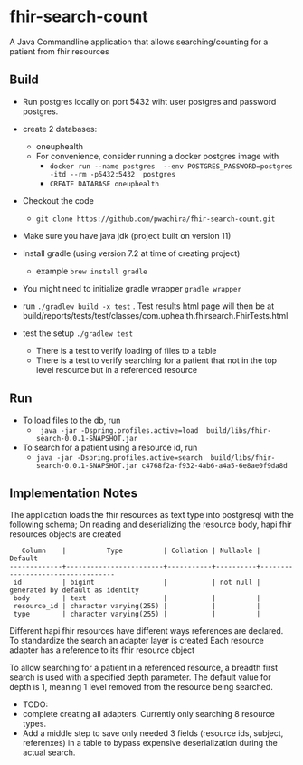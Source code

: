 # fhir-search-count
A Java Commandline application that allows searching/counting for a patient from fhir resources
## Build
- Run postgres locally on port 5432 wiht user postgres and password postgres.
- create 2 databases:
  - oneuphealth
  - For convenience, consider running a docker postgres image with 
    - ```docker run --name postgres  --env POSTGRES_PASSWORD=postgres -itd --rm -p5432:5432  postgres```
    - ```CREATE DATABASE oneuphealth```
    

- Checkout the code
  - ```git clone https://github.com/pwachira/fhir-search-count.git ```
- Make sure you have  java jdk (project built on version 11)  
- Install gradle (using version 7.2 at time of creating project)
  - example ```brew install gradle```
- You might need to initialize gradle wrapper ```gradle wrapper```
- run ```./gradlew build -x test``` . Test results html page will then be at build/reports/tests/test/classes/com.uphealth.fhirsearch.FhirTests.html
- test the setup ```./gradlew test```
  - There is a test to verify loading of files to a table
  - There is a test to verify searching for a patient that not in the top level resource but in a referenced resource
  
## Run
- To load files to the db, run
    - ``` java -jar -Dspring.profiles.active=load  build/libs/fhir-search-0.0.1-SNAPSHOT.jar``` 
- To search for a patient using a resource id, run
  - ```java -jar -Dspring.profiles.active=search  build/libs/fhir-search-0.0.1-SNAPSHOT.jar c4768f2a-f932-4ab6-a4a5-6e8ae0f9da8d``` 
     
## Implementation Notes
The application loads the fhir resources as text type into postgresql with the following schema;
On reading and deserializing the resource body, hapi fhir resources objects are created
```                                   Table "public.fhir_record"
   Column    |          Type          | Collation | Nullable |             Default              
-------------+------------------------+-----------+----------+----------------------------------
 id          | bigint                 |           | not null | generated by default as identity
 body        | text                   |           |          | 
 resource_id | character varying(255) |           |          | 
 type        | character varying(255) |           |          | 
 ```

Different hapi fhir resources have different ways references are declared. To standardize the search an adapter layer 
is created
Each resource adapter has a reference to its fhir resource object

To allow searching for a patient in a referenced resource, a breadth first search is used with a specified
depth parameter. The default value for depth is 1, meaning 1 level removed from the resource being searched.

- TODO:
 - complete creating all adapters. Currently only searching 8 resource types.
 - Add a middle step to save only needed 3 fields (resource ids, subject, referenxes) in a table to bypass expensive deserialization during the actual search. 
